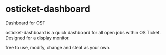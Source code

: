 # osticket-dashboard
Dashboard for OST

osticket-dashboard is a quick dashboard for all open jobs within OS Ticket.  Designed for a display monitor.  

free to use, modify, change and steal as your own.

